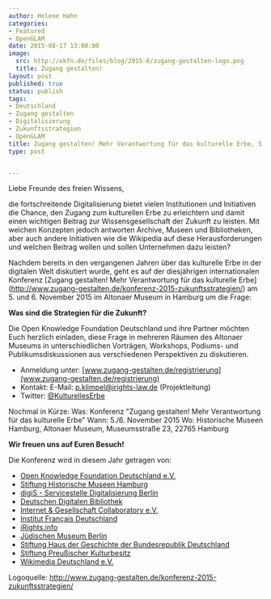 ```yaml
---
author: Helene Hahn
categories:
- Featured
- OpenGLAM
date: 2015-08-17 13:00:00
image:
  src: http://okfn.de/files/blog/2015-8/zugang-gestalten-logo.png
  title: Zugang gestalten!
layout: post
published: true
status: publish
tags:
- Deutschland
- Zugang gestalten
- Digitalisierung
- Zukunftsstrategien
- OpenGLAM
title: Zugang gestalten! Mehr Verantwortung für das kulturelle Erbe, 5.-6. Nov. 2015 in Hamburg
type: post


---
```



Liebe Freunde des freien Wissens,

die fortschreitende Digitalisierung bietet vielen Institutionen und Initiativen die Chance, den Zugang zum kulturellen Erbe zu erleichtern und damit einen wichtigen Beitrag zur Wissensgesellschaft der Zukunft zu leisten. Mit welchen Konzepten jedoch antworten Archive, Museen und Bibliotheken, aber auch andere Initiativen wie die Wikipedia auf diese Herausforderungen und welchen Beitrag wollen und sollen Unternehmen dazu leisten?

Nachdem bereits in den vergangenen Jahren über das kulturelle Erbe in der digitalen Welt diskutiert wurde, geht es auf der diesjährigen internationalen Konferenz [Zugang gestalten! Mehr Verantwortung für das kulturelle Erbe] (http://www.zugang-gestalten.de/konferenz-2015-zukunftsstrategien/) am 5. und 6. November 2015 im Altonaer Museum in Hamburg um die Frage: 

**Was sind die Strategien für die Zukunft?**

Die Open Knowledge Foundation Deutschland und ihre Partner möchten Euch herzlich einladen, diese Frage in mehreren Räumen des Altonaer Museums in unterschiedlichen Vorträgen, Workshops, Podiums- und Publikumsdiskussionen aus verschiedenen Perspektiven zu diskutieren.


* Anmeldung unter: [www.zugang-gestalten.de/registrierung](www.zugang-gestalten.de/registrierung)
* Kontakt: E-Mail: [p.klimpel@irights-law.de](mailto:p.klimpel@irights-law.de)  (Projektleitung)
* Twitter: [@KulturellesErbe](https://twitter.com/kulturelleserbe)


Nochmal in Kürze:
Was: Konferenz "Zugang gestalten! Mehr Verantwortung für das kulturelle Erbe"
Wann: 5./6. November 2015
Wo: Historische Museen Hamburg, Altonaer Museum, Museumsstraße 23, 22765 Hamburg


**Wir freuen uns auf Euren Besuch!**



Die Konferenz wird in diesem Jahr getragen von:

* [Open Knowledge Foundation Deutschland e.V.](http://okfn.de/)
* [Stiftung Historische Museen Hamburg](http://www.historische-museen-hamburg.de/)
* [digiS - Servicestelle Digitalisierung Berlin](http://www.servicestelle-digitalisierung.de/)
* [Deutschen Digitalen Bibliothek](http://www.deutsche-digitale-bibliothek.de/)
* [Internet & Gesellschaft Collaboratory e.V.](http://www.collaboratory.de/)
* [Institut Français Deutschland](https://www.institutfrancais.de/)
* [iRights.info](http://irights.info/)
* [Jüdischen Museum Berlin](http://www.jmberlin.de/)
* [Stiftung Haus der Geschichte der Bundesrepublik Deutschland](http://www.hdg.de/stiftung/)
* [Stiftung Preußischer Kulturbesitz](http://hv.spk-berlin.de/)
* [Wikimedia Deutschland e.V.](http://www.wikimedia.de/)


Logoquelle: <http://www.zugang-gestalten.de/konferenz-2015-zukunftsstrategien/>

















